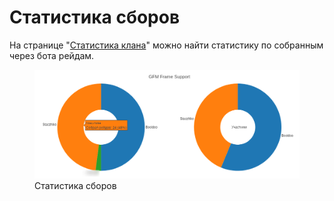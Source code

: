 # Статистика сборов
На странице "<a href="https://frame.vg/clan-stats" target="_blank">Статистика клана</a>" можно найти статистику по собранным через бота рейдам.<br>
<div class="text-center">
	<figure class="figure">
		<a href="./images/stats.png" target="_blank">
			<img src="./images/stats.png" class="figure-img img-fluid rounded" alt="stats">
		</a>
		<figcaption class="figure-caption text-center">Статистика сборов</figcaption>
	</figure>
</div>
